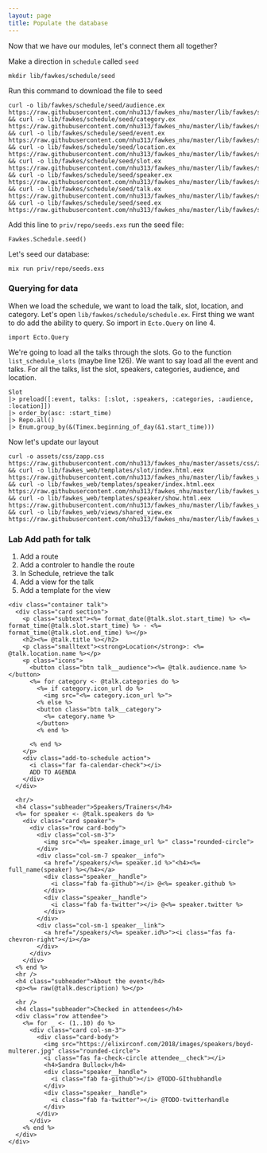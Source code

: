 ```yaml
---
layout: page
title: Populate the database
---
```



Now that we have our modules, let's connect them all together?

Make a direction in `schedule` called `seed`

```
mkdir lib/fawkes/schedule/seed
```

Run this command to download the file to seed

```
curl -o lib/fawkes/schedule/seed/audience.ex https://raw.githubusercontent.com/nhu313/fawkes_nhu/master/lib/fawkes/schedule/seed/audience.ex && curl -o lib/fawkes/schedule/seed/category.ex https://raw.githubusercontent.com/nhu313/fawkes_nhu/master/lib/fawkes/schedule/seed/category.ex && curl -o lib/fawkes/schedule/seed/event.ex https://raw.githubusercontent.com/nhu313/fawkes_nhu/master/lib/fawkes/schedule/seed/event.ex && curl -o lib/fawkes/schedule/seed/location.ex https://raw.githubusercontent.com/nhu313/fawkes_nhu/master/lib/fawkes/schedule/seed/location.ex && curl -o lib/fawkes/schedule/seed/slot.ex https://raw.githubusercontent.com/nhu313/fawkes_nhu/master/lib/fawkes/schedule/seed/slot.ex && curl -o lib/fawkes/schedule/seed/speaker.ex https://raw.githubusercontent.com/nhu313/fawkes_nhu/master/lib/fawkes/schedule/seed/speaker.ex && curl -o lib/fawkes/schedule/seed/talk.ex https://raw.githubusercontent.com/nhu313/fawkes_nhu/master/lib/fawkes/schedule/seed/talk.ex && curl -o lib/fawkes/schedule/seed/seed.ex https://raw.githubusercontent.com/nhu313/fawkes_nhu/master/lib/fawkes/schedule/seed/seed.ex
```

Add this line to `priv/repo/seeds.exs` run the seed file:

```
Fawkes.Schedule.seed()
```

Let's seed our database:

```
mix run priv/repo/seeds.exs
```

### Querying for data

When we load the schedule, we want to load the talk, slot, location, and category. Let's open `lib/fawkes/schedule/schedule.ex`. First thing we want to do add the ability to query. So import in `Ecto.Query` on line 4.

```
import Ecto.Query
```

We're going to load all the talks through the slots. Go to the function `list_schedule_slots` (maybe line 126). We want to say load all the event and talks. For all the talks, list the slot, speakers, categories, audience, and location.

```
Slot
|> preload([:event, talks: [:slot, :speakers, :categories, :audience, :location]])
|> order_by(asc: :start_time)
|> Repo.all()
|> Enum.group_by(&(Timex.beginning_of_day(&1.start_time)))
```




Now let's update our layout

```
curl -o assets/css/zapp.css https://raw.githubusercontent.com/nhu313/fawkes_nhu/master/assets/css/zapp.css && curl -o lib/fawkes_web/templates/slot/index.html.eex https://raw.githubusercontent.com/nhu313/fawkes_nhu/master/lib/fawkes_web/templates/slot/index.html.eex && curl -o lib/fawkes_web/templates/speaker/index.html.eex https://raw.githubusercontent.com/nhu313/fawkes_nhu/master/lib/fawkes_web/templates/speaker/index.html.eex && curl -o lib/fawkes_web/templates/speaker/show.html.eex https://raw.githubusercontent.com/nhu313/fawkes_nhu/master/lib/fawkes_web/templates/speaker/show.html.eex && curl -o lib/fawkes_web/views/shared_view.ex https://raw.githubusercontent.com/nhu313/fawkes_nhu/master/lib/fawkes_web/views/shared_view.ex
```

### Lab Add path for talk

1. Add a route
2. Add a controler to handle the route
3. In Schedule, retrieve the talk
4. Add a view for the talk
5. Add a template for the view

```
<div class="container talk">
  <div class="card section">
    <p class="subtext"><%= format_date(@talk.slot.start_time) %> <%= format_time(@talk.slot.start_time) %> - <%= format_time(@talk.slot.end_time) %></p>
    <h2><%= @talk.title %></h2>
    <p class="smalltext"><strong>Location</strong>: <%= @talk.location.name %></p>
    <p class="icons">
      <button class="btn talk__audience"><%= @talk.audience.name %></button>
      <%= for category <- @talk.categories do %>
        <%= if category.icon_url do %>
          <img src="<%= category.icon_url %>">
        <% else %>
        <button class="btn talk__category">
          <%= category.name %>
        </button>
        <% end %>

      <% end %>
    </p>
    <div class="add-to-schedule action">
      <i class="far fa-calendar-check"></i>
      ADD TO AGENDA
    </div>
  </div>

  <hr/>
  <h4 class="subheader">Speakers/Trainers</h4>
  <%= for speaker <- @talk.speakers do %>
    <div class="card speaker">
      <div class="row card-body">
        <div class="col-sm-3">
          <img src="<%= speaker.image_url %>" class="rounded-circle">
        </div>
        <div class="col-sm-7 speaker__info">
          <a href="/speakers/<%= speaker.id %>"<h4><%= full_name(speaker) %></h4></a>
          <div class="speaker__handle">
            <i class="fab fa-github"></i> @<%= speaker.github %>
          </div>
          <div class="speaker__handle">
            <i class="fab fa-twitter"></i> @<%= speaker.twitter %>
          </div>
        </div>
        <div class="col-sm-1 speaker__link">
          <a href="/speakers/<%= speaker.id%>"><i class="fas fa-chevron-right"></i></a>
        </div>
      </div>
    </div>
  <% end %>
  <hr />
  <h4 class="subheader">About the event</h4>
  <p><%= raw(@talk.description) %></p>

  <hr />
  <h4 class="subheader">Checked in attendees</h4>
  <div class="row attendee">
    <%= for _ <- (1..10) do %>
      <div class="card col-sm-3">
        <div class="card-body">
          <img src="https://elixirconf.com/2018/images/speakers/boyd-multerer.jpg" class="rounded-circle">
          <i class="fas fa-check-circle attendee__check"></i>
          <h4>Sandra Bullock</h4>
          <div class="speaker__handle">
            <i class="fab fa-github"></i> @TODO-GIthubhandle
          </div>
          <div class="speaker__handle">
            <i class="fab fa-twitter"></i> @TODO-twitterhandle
          </div>
        </div>
      </div>
    <% end %>
  </div>
</div>
```
